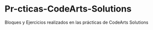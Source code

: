 # Pr-cticas-CodeArts-Solutions
Bloques y Ejercicios realizados en las prácticas de CodeArts Solutions
